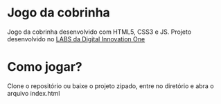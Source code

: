 # Jogo da cobrinha
<p>
Jogo da cobrinha desenvolvido com HTML5, CSS3 e JS. Projeto desenvolvido no 
<a href="https://web.digitalinnovation.one/lab/recriando-o-jogo-da-cobrinha-com-javascript/learning/a41588bb-45b0-41ce-a7d3-20012199fb11">LABS da Digital Innovation One</a>
</p>

# Como jogar?
<p>Clone o repositório ou baixe o projeto zipado, entre no diretório e abra o arquivo index.html</p>

